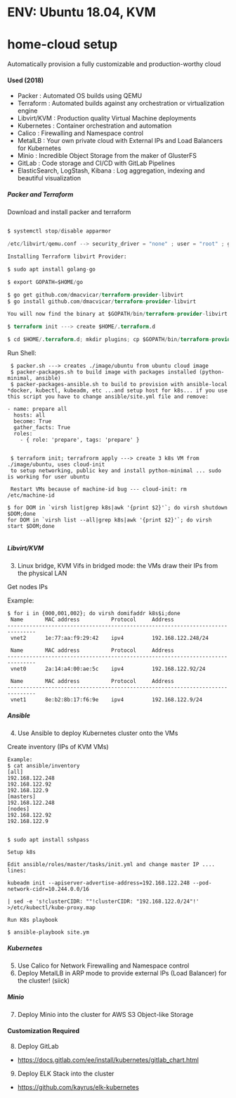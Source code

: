# ENV: Ubuntu 18.04, KVM

# home-cloud setup
Automatically provision a fully customizable and production-worthy cloud<br>

#### Used (2018)
- Packer : Automated OS builds using QEMU
- Terraform : Automated builds against any orchestration or virtualization engine
- Libvirt/KVM : Production quality Virtual Machine deployments
- Kubernetes : Container orchestration and automation
- Calico : Firewalling and Namespace control
- MetalLB : Your own private cloud with External IPs and Load Balancers for Kubernetes
- Minio : Incredible Object Storage from the maker of GlusterFS
- GitLab : Code storage and CI/CD with GitLab Pipelines
- ElasticSearch, LogStash, Kibana : Log aggregation, indexing and beautiful visualization

##### Packer and Terraform

Download and install packer and terraform 

```Terraform Setup Env:

$ systemctl stop/disable apparmor

/etc/libvirt/qemu.conf --> security_driver = "none" ; user = "root" ; group = "kvm" ---> systemctl restart libvirtd

Installing Terraform libvirt Provider:

$ sudo apt install golang-go 

$ export GOPATH=$HOME/go

$ go get github.com/dmacvicar/terraform-provider-libvirt
$ go install github.com/dmacvicar/terraform-provider-libvirt

You will now find the binary at $GOPATH/bin/terraform-provider-libvirt

$ terraform init ---> create $HOME/.terraform.d

$ cd $HOME/.terraform.d; mkdir plugins; cp $GOPATH/bin/terraform-provider-libvirt $HOME/.terraform.d/plugins
```

Run Shell:
```
 $ packer.sh ---> creates ./image/ubuntu from ubuntu cloud image 
 $ packer-packages.sh to build image with packages installed (python-minimal, ansible) 
 $ packer-packages-ansible.sh to build to provision with ansible-local *docker, kubectl, kubeadm, etc ...and setup host for k8s... if you use this script you have to change ansible/site.yml file and remove:
 
- name: prepare all
  hosts: all
  become: True
  gather_facts: True
  roles:
    - { role: 'prepare', tags: 'prepare' }
 

 $ terraform init; terrafrorm apply ---> create 3 k8s VM from ./image/ubuntu, uses cloud-init 
 to setup networking, public key and install python-minimal ... sudo is working for user ubuntu
 
 Restart VMs because of machine-id bug --- cloud-init: rm /etc/machine-id
 
$ for DOM in `virsh list|grep k8s|awk '{print $2}'`; do virsh shutdown $DOM;done
for DOM in `virsh list --all|grep k8s|awk '{print $2}'`; do virsh start $DOM;done


```


##### Libvirt/KVM
3. Linux bridge, KVM Vifs in bridged mode: the VMs draw their IPs from the physical LAN

Get nodes IPs

Example:
```
$ for i in {000,001,002}; do virsh domifaddr k8s$i;done
 Name       MAC address          Protocol     Address
-------------------------------------------------------------------------------
 vnet2      1e:77:aa:f9:29:42    ipv4         192.168.122.248/24

 Name       MAC address          Protocol     Address
-------------------------------------------------------------------------------
 vnet0      2a:14:a4:00:ae:5c    ipv4         192.168.122.92/24

 Name       MAC address          Protocol     Address
-------------------------------------------------------------------------------
 vnet1      8e:b2:8b:17:f6:9e    ipv4         192.168.122.9/24
```
##### Ansible
4. Use Ansible to deploy Kubernetes cluster onto the VMs

Create inventory (IPs of KVM VMs)
```
Example:
$ cat ansible/inventory 
[all]
192.168.122.248
192.168.122.92
192.168.122.9
[masters]
192.168.122.248
[nodes]
192.168.122.92
192.168.122.9


$ sudo apt install sshpass

Setup k8s 

Edit ansible/roles/master/tasks/init.yml and change master IP .... lines: 

kubeadm init --apiserver-advertise-address=192.168.122.248 --pod-network-cidr=10.244.0.0/16

| sed -e 's!clusterCIDR: ""!clusterCIDR: "192.168.122.0/24"!' >/etc/kubectl/kube-proxy.map

Run K8s playbook

$ ansible-playbook site.ym
```

##### Kubernetes
5. Use Calico for Network Firewalling and Namespace control
6. Deploy MetalLB in ARP mode to provide external IPs (Load Balancer) for the cluster! (siick)

##### Minio
7. Deploy Minio into the cluster for AWS S3 Object-like Storage


#### Customization Required
8. Deploy GitLab
- https://docs.gitlab.com/ee/install/kubernetes/gitlab_chart.html
9. Deploy ELK Stack into the cluster
- https://github.com/kayrus/elk-kubernetes
